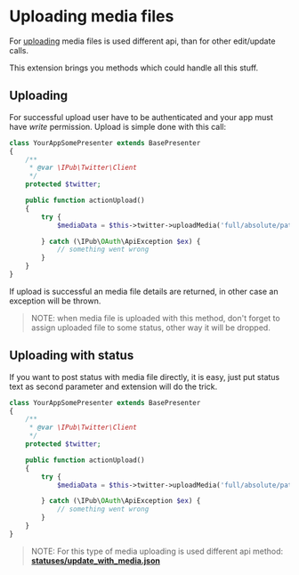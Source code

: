 # Uploading media files

For [uploading](https://dev.twitter.com/rest/public/uploading-media) media files is used different api, than for other edit/update calls.

This extension brings you methods which could handle all this stuff.

## Uploading

For successful upload user have to be authenticated and your app must have *write* permission. Upload is simple done with this call:

```php
class YourAppSomePresenter extends BasePresenter
{
	/**
	 * @var \IPub\Twitter\Client
	 */
	protected $twitter;

	public function actionUpload()
	{
		try {
			$mediaData = $this->twitter->uploadMedia('full/absolute/path/to/your/image.jpg');

		} catch (\IPub\OAuth\ApiException $ex) {
			// something went wrong
		}
	}
}
```

If upload is successful an media file details are returned, in other case an exception will be thrown.

> NOTE: when media file is uploaded with this method, don't forget to assign uploaded file to some status, other way it will be dropped.

## Uploading with status

If you want to post status with media file directly, it is easy, just put status text as second parameter and extension will do the trick.

```php
class YourAppSomePresenter extends BasePresenter
{
	/**
	 * @var \IPub\Twitter\Client
	 */
	protected $twitter;

	public function actionUpload()
	{
		try {
			$mediaData = $this->twitter->uploadMedia('full/absolute/path/to/your/image.jpg', 'Text of the status to be created....');

		} catch (\IPub\OAuth\ApiException $ex) {
			// something went wrong
		}
	}
}
```

> NOTE: For this type of media uploading is used different api method: **[statuses/update_with_media.json](https://dev.twitter.com/rest/reference/post/statuses/update_with_media)**